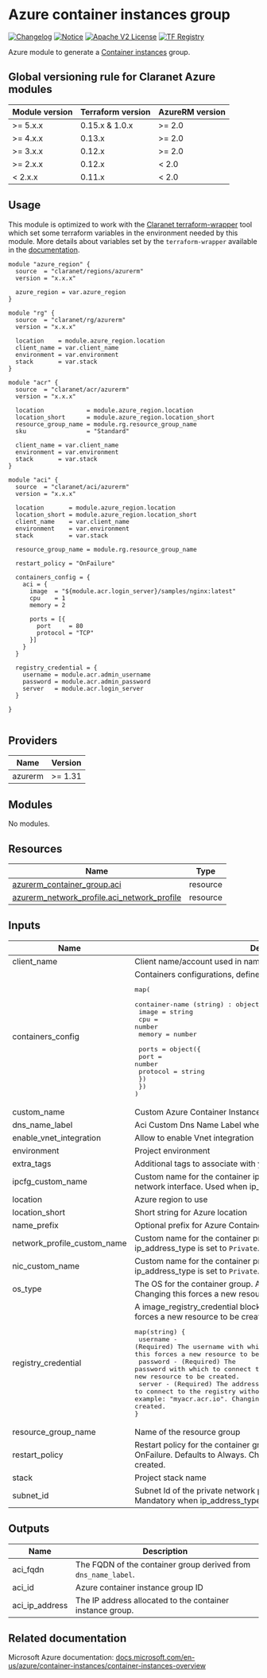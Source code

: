 # Azure container instances group
[![Changelog](https://img.shields.io/badge/changelog-release-green.svg)](CHANGELOG.md) [![Notice](https://img.shields.io/badge/notice-copyright-yellow.svg)](NOTICE) [![Apache V2 License](https://img.shields.io/badge/license-Apache%20V2-orange.svg)](LICENSE) [![TF Registry](https://img.shields.io/badge/terraform-registry-blue.svg)](https://registry.terraform.io/modules/claranet/aci/azurerm/)

Azure module to generate a [Container instances](https://docs.microsoft.com/en-us/azure/container-instances/container-instances-overview) group.

<!-- BEGIN_TF_DOCS -->
## Global versioning rule for Claranet Azure modules

| Module version | Terraform version | AzureRM version |
| -------------- | ----------------- | --------------- |
| >= 5.x.x       | 0.15.x & 1.0.x    | >= 2.0          |
| >= 4.x.x       | 0.13.x            | >= 2.0          |
| >= 3.x.x       | 0.12.x            | >= 2.0          |
| >= 2.x.x       | 0.12.x            | < 2.0           |
| <  2.x.x       | 0.11.x            | < 2.0           |

## Usage

This module is optimized to work with the [Claranet terraform-wrapper](https://github.com/claranet/terraform-wrapper) tool
which set some terraform variables in the environment needed by this module.
More details about variables set by the `terraform-wrapper` available in the [documentation](https://github.com/claranet/terraform-wrapper#environment).

```hcl
module "azure_region" {
  source  = "claranet/regions/azurerm"
  version = "x.x.x"

  azure_region = var.azure_region
}

module "rg" {
  source  = "claranet/rg/azurerm"
  version = "x.x.x"

  location    = module.azure_region.location
  client_name = var.client_name
  environment = var.environment
  stack       = var.stack
}

module "acr" {
  source  = "claranet/acr/azurerm"
  version = "x.x.x"

  location            = module.azure_region.location
  location_short      = module.azure_region.location_short
  resource_group_name = module.rg.resource_group_name
  sku                 = "Standard"

  client_name = var.client_name
  environment = var.environment
  stack       = var.stack
}

module "aci" {
  source  = "claranet/aci/azurerm"
  version = "x.x.x"

  location       = module.azure_region.location
  location_short = module.azure_region.location_short
  client_name    = var.client_name
  environment    = var.environment
  stack          = var.stack

  resource_group_name = module.rg.resource_group_name

  restart_policy = "OnFailure"

  containers_config = {
    aci = {
      image  = "${module.acr.login_server}/samples/nginx:latest"
      cpu    = 1
      memory = 2

      ports = [{
        port     = 80
        protocol = "TCP"
      }]
    }
  }

  registry_credential = {
    username = module.acr.admin_username
    password = module.acr.admin_password
    server   = module.acr.login_server
  }

}


```

## Providers

| Name | Version |
|------|---------|
| azurerm | >= 1.31 |

## Modules

No modules.

## Resources

| Name | Type |
|------|------|
| [azurerm_container_group.aci](https://registry.terraform.io/providers/hashicorp/azurerm/latest/docs/resources/container_group) | resource |
| [azurerm_network_profile.aci_network_profile](https://registry.terraform.io/providers/hashicorp/azurerm/latest/docs/resources/network_profile) | resource |

## Inputs

| Name | Description | Type | Default | Required |
|------|-------------|------|---------|:--------:|
| client\_name | Client name/account used in naming | `string` | n/a | yes |
| containers\_config | Containers configurations, defined by this type:<pre>map(<br>  container-name (string) : object({<br>    image  = string<br>    cpu    = number<br>    memory = number<br><br>    ports = object({<br>      port     = number<br>      protocol = string<br>    })<br>  })<br>)</pre> | `map(any)` | n/a | yes |
| custom\_name | Custom Azure Container Instances group name, generated if not set | `string` | `""` | no |
| dns\_name\_label | Aci Custom Dns Name Label when ip address type is public | `string` | `null` | no |
| enable\_vnet\_integration | Allow to enable Vnet integration | `bool` | `false` | no |
| environment | Project environment | `string` | n/a | yes |
| extra\_tags | Additional tags to associate with your Azure Container Instances group. | `map(string)` | `{}` | no |
| ipcfg\_custom\_name | Custom name for the container ip configuration attached to its private network interface. Used when ip\_address\_type is set to `Private`. | `string` | `null` | no |
| location | Azure region to use | `string` | n/a | yes |
| location\_short | Short string for Azure location | `string` | n/a | yes |
| name\_prefix | Optional prefix for Azure Container Instances group name | `string` | `""` | no |
| network\_profile\_custom\_name | Custom name for the container private network profile. Used when ip\_address\_type is set to `Private`. | `string` | `null` | no |
| nic\_custom\_name | Custom name for the container private network interface. Used when ip\_address\_type is set to `Private`. | `string` | `null` | no |
| os\_type | The OS for the container group. Allowed values are Linux and Windows. Changing this forces a new resource to be created. | `string` | `"Linux"` | no |
| registry\_credential | A image\_registry\_credential block as documented below. Changing this forces a new resource to be created.<pre>map(string) {<br>  username - (Required) The username with which to connect to the registry. Changing this forces a new resource to be created.<br>  password - (Required) The password with which to connect to the registry. Changing this forces a new resource to be created.<br>  server - (Required) The address to use to connect to the registry without protocol ("https"/"http"). For example: "myacr.acr.io". Changing this forces a new resource to be created.<br>}</pre> | `map(string)` | `null` | no |
| resource\_group\_name | Name of the resource group | `string` | n/a | yes |
| restart\_policy | Restart policy for the container group. Allowed values are Always, Never, OnFailure. Defaults to Always. Changing this forces a new resource to be created. | `string` | `"Always"` | no |
| stack | Project stack name | `string` | n/a | yes |
| subnet\_id | Subnet Id of the private network profile of the container.<br>Mandatory when ip\_address\_type is set to `Private`. | `string` | `null` | no |

## Outputs

| Name | Description |
|------|-------------|
| aci\_fqdn | The FQDN of the container group derived from `dns_name_label`. |
| aci\_id | Azure container instance group ID |
| aci\_ip\_address | The IP address allocated to the container instance group. |
<!-- END_TF_DOCS -->

## Related documentation

Microsoft Azure documentation: [docs.microsoft.com/en-us/azure/container-instances/container-instances-overview](https://docs.microsoft.com/en-us/azure/container-instances/container-instances-overview)